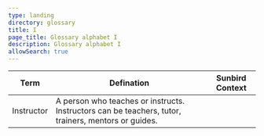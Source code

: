 ```yaml
---
type: landing
directory: glossary
title: I
page_title: Glossary alphabet I
description: Glossary alphabet I
allowSearch: true
---
```

Term | Defination |Sunbird Context
-----|------------|-----------------
Instructor  |A person who teaches or instructs. Instructors can be teachers, tutor, trainers, mentors or guides.  |
